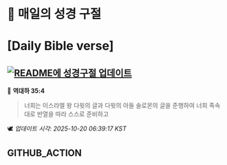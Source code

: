 # 🙏 매일의 성경 구절
# [Daily Bible verse]
## [![README에 성경구절 업데이트](https://github.com/DONGSUKA/first_test/actions/workflows/update-readme-bible.yml/badge.svg)](https://github.com/DONGSUKA/first_test/actions/workflows/update-readme-bible.yml)
<!-- START_BIBLE_VERSE -->
📖 **역대하 35:4**
> 너희는 이스라엘 왕 다윗의 글과 다윗의 아들 솔로몬의 글을 준행하여 너희 족속대로 반열을 따라 스스로 준비하고

🕊️ _업데이트 시각: 2025-10-20 06:39:17 KST_
  <!-- END_BIBLE_VERSE -->
## GITHUB_ACTION
